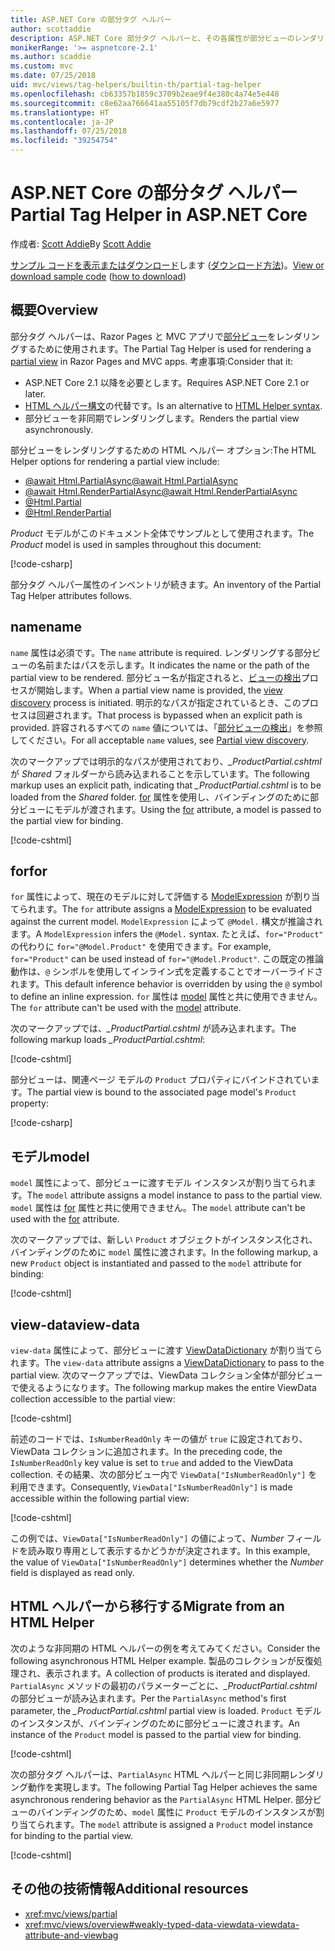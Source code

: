 ```yaml
---
title: ASP.NET Core の部分タグ ヘルパー
author: scottaddie
description: ASP.NET Core 部分タグ ヘルパーと、その各属性が部分ビューのレンダリングにおいて果たす役割について説明します。
monikerRange: '>= aspnetcore-2.1'
ms.author: scaddie
ms.custom: mvc
ms.date: 07/25/2018
uid: mvc/views/tag-helpers/builtin-th/partial-tag-helper
ms.openlocfilehash: cb63357b1859c3709b2eae9f4e380c4a74e5e448
ms.sourcegitcommit: c8e62aa766641aa55105f7db79cdf2b27a6e5977
ms.translationtype: HT
ms.contentlocale: ja-JP
ms.lasthandoff: 07/25/2018
ms.locfileid: "39254754"
---
```

# <a name="partial-tag-helper-in-aspnet-core"></a><span data-ttu-id="cd3f4-103">ASP.NET Core の部分タグ ヘルパー</span><span class="sxs-lookup"><span data-stu-id="cd3f4-103">Partial Tag Helper in ASP.NET Core</span></span>

<span data-ttu-id="cd3f4-104">作成者: [Scott Addie](https://github.com/scottaddie)</span><span class="sxs-lookup"><span data-stu-id="cd3f4-104">By [Scott Addie](https://github.com/scottaddie)</span></span>

<span data-ttu-id="cd3f4-105">[サンプル コードを表示またはダウンロード](https://github.com/aspnet/Docs/tree/master/aspnetcore/mvc/views/tag-helpers/built-in/samples)します ([ダウンロード方法](xref:tutorials/index#how-to-download-a-sample))。</span><span class="sxs-lookup"><span data-stu-id="cd3f4-105">[View or download sample code](https://github.com/aspnet/Docs/tree/master/aspnetcore/mvc/views/tag-helpers/built-in/samples) ([how to download](xref:tutorials/index#how-to-download-a-sample))</span></span>

## <a name="overview"></a><span data-ttu-id="cd3f4-106">概要</span><span class="sxs-lookup"><span data-stu-id="cd3f4-106">Overview</span></span>

<span data-ttu-id="cd3f4-107">部分タグ ヘルパーは、Razor Pages と MVC アプリで[部分ビュー](xref:mvc/views/partial)をレンダリングするために使用されます。</span><span class="sxs-lookup"><span data-stu-id="cd3f4-107">The Partial Tag Helper is used for rendering a [partial view](xref:mvc/views/partial) in Razor Pages and MVC apps.</span></span> <span data-ttu-id="cd3f4-108">考慮事項:</span><span class="sxs-lookup"><span data-stu-id="cd3f4-108">Consider that it:</span></span>

* <span data-ttu-id="cd3f4-109">ASP.NET Core 2.1 以降を必要とします。</span><span class="sxs-lookup"><span data-stu-id="cd3f4-109">Requires ASP.NET Core 2.1 or later.</span></span>
* <span data-ttu-id="cd3f4-110">[HTML ヘルパー構文](xref:mvc/views/partial#reference-a-partial-view)の代替です。</span><span class="sxs-lookup"><span data-stu-id="cd3f4-110">Is an alternative to [HTML Helper syntax](xref:mvc/views/partial#reference-a-partial-view).</span></span>
* <span data-ttu-id="cd3f4-111">部分ビューを非同期でレンダリングします。</span><span class="sxs-lookup"><span data-stu-id="cd3f4-111">Renders the partial view asynchronously.</span></span>

<span data-ttu-id="cd3f4-112">部分ビューをレンダリングするための HTML ヘルパー オプション:</span><span class="sxs-lookup"><span data-stu-id="cd3f4-112">The HTML Helper options for rendering a partial view include:</span></span>

* [<span data-ttu-id="cd3f4-113">@await Html.PartialAsync</span><span class="sxs-lookup"><span data-stu-id="cd3f4-113">@await Html.PartialAsync</span></span>](/dotnet/api/microsoft.aspnetcore.mvc.rendering.htmlhelperpartialextensions.partialasync)
* [<span data-ttu-id="cd3f4-114">@await Html.RenderPartialAsync</span><span class="sxs-lookup"><span data-stu-id="cd3f4-114">@await Html.RenderPartialAsync</span></span>](/dotnet/api/microsoft.aspnetcore.mvc.rendering.htmlhelperpartialextensions.renderpartialasync)
* [@Html.Partial](/dotnet/api/microsoft.aspnetcore.mvc.rendering.htmlhelperpartialextensions.partial)
* [@Html.RenderPartial](/dotnet/api/microsoft.aspnetcore.mvc.rendering.htmlhelperpartialextensions.renderpartial)

<span data-ttu-id="cd3f4-115">*Product* モデルがこのドキュメント全体でサンプルとして使用されます。</span><span class="sxs-lookup"><span data-stu-id="cd3f4-115">The *Product* model is used in samples throughout this document:</span></span>

[!code-csharp[](samples/TagHelpersBuiltIn/Models/Product.cs)]

<span data-ttu-id="cd3f4-116">部分タグ ヘルパー属性のインベントリが続きます。</span><span class="sxs-lookup"><span data-stu-id="cd3f4-116">An inventory of the Partial Tag Helper attributes follows.</span></span>

## <a name="name"></a><span data-ttu-id="cd3f4-117">name</span><span class="sxs-lookup"><span data-stu-id="cd3f4-117">name</span></span>

<span data-ttu-id="cd3f4-118">`name` 属性は必須です。</span><span class="sxs-lookup"><span data-stu-id="cd3f4-118">The `name` attribute is required.</span></span> <span data-ttu-id="cd3f4-119">レンダリングする部分ビューの名前またはパスを示します。</span><span class="sxs-lookup"><span data-stu-id="cd3f4-119">It indicates the name or the path of the partial view to be rendered.</span></span> <span data-ttu-id="cd3f4-120">部分ビュー名が指定されると、[ビューの検出](xref:mvc/views/overview#view-discovery)プロセスが開始します。</span><span class="sxs-lookup"><span data-stu-id="cd3f4-120">When a partial view name is provided, the [view discovery](xref:mvc/views/overview#view-discovery) process is initiated.</span></span> <span data-ttu-id="cd3f4-121">明示的なパスが指定されているとき、このプロセスは回避されます。</span><span class="sxs-lookup"><span data-stu-id="cd3f4-121">That process is bypassed when an explicit path is provided.</span></span> <span data-ttu-id="cd3f4-122">許容されるすべての `name` 値については、「[部分ビューの検出](xref:mvc/views/partial#partial-view-discovery)」を参照してください。</span><span class="sxs-lookup"><span data-stu-id="cd3f4-122">For all acceptable `name` values, see [Partial view discovery](xref:mvc/views/partial#partial-view-discovery).</span></span>

<span data-ttu-id="cd3f4-123">次のマークアップでは明示的なパスが使用されており、*_ProductPartial.cshtml* が *Shared* フォルダーから読み込まれることを示しています。</span><span class="sxs-lookup"><span data-stu-id="cd3f4-123">The following markup uses an explicit path, indicating that *_ProductPartial.cshtml* is to be loaded from the *Shared* folder.</span></span> <span data-ttu-id="cd3f4-124">[for](#for) 属性を使用し、バインディングのために部分ビューにモデルが渡されます。</span><span class="sxs-lookup"><span data-stu-id="cd3f4-124">Using the [for](#for) attribute, a model is passed to the partial view for binding.</span></span>

[!code-cshtml[](samples/TagHelpersBuiltIn/Pages/Product.cshtml?name=snippet_Name)]

## <a name="for"></a><span data-ttu-id="cd3f4-125">for</span><span class="sxs-lookup"><span data-stu-id="cd3f4-125">for</span></span>

<span data-ttu-id="cd3f4-126">`for` 属性によって、現在のモデルに対して評価する [ModelExpression](/dotnet/api/microsoft.aspnetcore.mvc.viewfeatures.modelexpression) が割り当てられます。</span><span class="sxs-lookup"><span data-stu-id="cd3f4-126">The `for` attribute assigns a [ModelExpression](/dotnet/api/microsoft.aspnetcore.mvc.viewfeatures.modelexpression) to be evaluated against the current model.</span></span> <span data-ttu-id="cd3f4-127">`ModelExpression` によって `@Model.` 構文が推論されます。</span><span class="sxs-lookup"><span data-stu-id="cd3f4-127">A `ModelExpression` infers the `@Model.` syntax.</span></span> <span data-ttu-id="cd3f4-128">たとえば、`for="Product"` の代わりに `for="@Model.Product"` を使用できます。</span><span class="sxs-lookup"><span data-stu-id="cd3f4-128">For example, `for="Product"` can be used instead of `for="@Model.Product"`.</span></span> <span data-ttu-id="cd3f4-129">この既定の推論動作は、`@` シンボルを使用してインライン式を定義することでオーバーライドされます。</span><span class="sxs-lookup"><span data-stu-id="cd3f4-129">This default inference behavior is overridden by using the `@` symbol to define an inline expression.</span></span> <span data-ttu-id="cd3f4-130">`for` 属性は [model](#model) 属性と共に使用できません。</span><span class="sxs-lookup"><span data-stu-id="cd3f4-130">The `for` attribute can't be used with the [model](#model) attribute.</span></span>

<span data-ttu-id="cd3f4-131">次のマークアップでは、*_ProductPartial.cshtml* が読み込まれます。</span><span class="sxs-lookup"><span data-stu-id="cd3f4-131">The following markup loads *_ProductPartial.cshtml*:</span></span>

[!code-cshtml[](samples/TagHelpersBuiltIn/Pages/Product.cshtml?name=snippet_For)]

<span data-ttu-id="cd3f4-132">部分ビューは、関連ページ モデルの `Product` プロパティにバインドされています。</span><span class="sxs-lookup"><span data-stu-id="cd3f4-132">The partial view is bound to the associated page model's `Product` property:</span></span>

[!code-csharp[](samples/TagHelpersBuiltIn/Pages/Product.cshtml.cs?highlight=8)]

## <a name="model"></a><span data-ttu-id="cd3f4-133">モデル</span><span class="sxs-lookup"><span data-stu-id="cd3f4-133">model</span></span>

<span data-ttu-id="cd3f4-134">`model` 属性によって、部分ビューに渡すモデル インスタンスが割り当てられます。</span><span class="sxs-lookup"><span data-stu-id="cd3f4-134">The `model` attribute assigns a model instance to pass to the partial view.</span></span> <span data-ttu-id="cd3f4-135">`model` 属性は [for](#for) 属性と共に使用できません。</span><span class="sxs-lookup"><span data-stu-id="cd3f4-135">The `model` attribute can't be used with the [for](#for) attribute.</span></span>

<span data-ttu-id="cd3f4-136">次のマークアップでは、新しい `Product` オブジェクトがインスタンス化され、バインディングのために `model` 属性に渡されます。</span><span class="sxs-lookup"><span data-stu-id="cd3f4-136">In the following markup, a new `Product` object is instantiated and passed to the `model` attribute for binding:</span></span>

[!code-cshtml[](samples/TagHelpersBuiltIn/Pages/Product.cshtml?name=snippet_Model)]

## <a name="view-data"></a><span data-ttu-id="cd3f4-137">view-data</span><span class="sxs-lookup"><span data-stu-id="cd3f4-137">view-data</span></span>

<span data-ttu-id="cd3f4-138">`view-data` 属性によって、部分ビューに渡す [ViewDataDictionary](/dotnet/api/microsoft.aspnetcore.mvc.viewfeatures.viewdatadictionary) が割り当てられます。</span><span class="sxs-lookup"><span data-stu-id="cd3f4-138">The `view-data` attribute assigns a [ViewDataDictionary](/dotnet/api/microsoft.aspnetcore.mvc.viewfeatures.viewdatadictionary) to pass to the partial view.</span></span> <span data-ttu-id="cd3f4-139">次のマークアップでは、ViewData コレクション全体が部分ビューで使えるようになります。</span><span class="sxs-lookup"><span data-stu-id="cd3f4-139">The following markup makes the entire ViewData collection accessible to the partial view:</span></span>

[!code-cshtml[](samples/TagHelpersBuiltIn/Pages/Product.cshtml?name=snippet_ViewData&highlight=5-)]

<span data-ttu-id="cd3f4-140">前述のコードでは、`IsNumberReadOnly` キーの値が `true` に設定されており、ViewData コレクションに追加されます。</span><span class="sxs-lookup"><span data-stu-id="cd3f4-140">In the preceding code, the `IsNumberReadOnly` key value is set to `true` and added to the ViewData collection.</span></span> <span data-ttu-id="cd3f4-141">その結果、次の部分ビュー内で `ViewData["IsNumberReadOnly"]` を利用できます。</span><span class="sxs-lookup"><span data-stu-id="cd3f4-141">Consequently, `ViewData["IsNumberReadOnly"]` is made accessible within the following partial view:</span></span>

[!code-cshtml[](samples/TagHelpersBuiltIn/Pages/Shared/_ProductViewDataPartial.cshtml?highlight=5)]

<span data-ttu-id="cd3f4-142">この例では、`ViewData["IsNumberReadOnly"]` の値によって、*Number* フィールドを読み取り専用として表示するかどうかが決定されます。</span><span class="sxs-lookup"><span data-stu-id="cd3f4-142">In this example, the value of `ViewData["IsNumberReadOnly"]` determines whether the *Number* field is displayed as read only.</span></span>

## <a name="migrate-from-an-html-helper"></a><span data-ttu-id="cd3f4-143">HTML ヘルパーから移行する</span><span class="sxs-lookup"><span data-stu-id="cd3f4-143">Migrate from an HTML Helper</span></span>

<span data-ttu-id="cd3f4-144">次のような非同期の HTML ヘルパーの例を考えてみてください。</span><span class="sxs-lookup"><span data-stu-id="cd3f4-144">Consider the following asynchronous HTML Helper example.</span></span> <span data-ttu-id="cd3f4-145">製品のコレクションが反復処理され、表示されます。</span><span class="sxs-lookup"><span data-stu-id="cd3f4-145">A collection of products is iterated and displayed.</span></span> <span data-ttu-id="cd3f4-146">`PartialAsync` メソッドの最初のパラメーターごとに、*_ProductPartial.cshtml* の部分ビューが読み込まれます。</span><span class="sxs-lookup"><span data-stu-id="cd3f4-146">Per the `PartialAsync` method's first parameter, the *_ProductPartial.cshtml* partial view is loaded.</span></span> <span data-ttu-id="cd3f4-147">`Product` モデルのインスタンスが、バインディングのために部分ビューに渡されます。</span><span class="sxs-lookup"><span data-stu-id="cd3f4-147">An instance of the `Product` model is passed to the partial view for binding.</span></span>

[!code-cshtml[](samples/TagHelpersBuiltIn/Pages/Products.cshtml?name=snippet_HtmlHelper&highlight=3)]

<span data-ttu-id="cd3f4-148">次の部分タグ ヘルパーは、`PartialAsync` HTML ヘルパーと同じ非同期レンダリング動作を実現します。</span><span class="sxs-lookup"><span data-stu-id="cd3f4-148">The following Partial Tag Helper achieves the same asynchronous rendering behavior as the `PartialAsync` HTML Helper.</span></span> <span data-ttu-id="cd3f4-149">部分ビューのバインディングのため、`model` 属性に `Product` モデルのインスタンスが割り当てられます。</span><span class="sxs-lookup"><span data-stu-id="cd3f4-149">The `model` attribute is assigned a `Product` model instance for binding to the partial view.</span></span>

[!code-cshtml[](samples/TagHelpersBuiltIn/Pages/Products.cshtml?name=snippet_TagHelper&highlight=3)]

## <a name="additional-resources"></a><span data-ttu-id="cd3f4-150">その他の技術情報</span><span class="sxs-lookup"><span data-stu-id="cd3f4-150">Additional resources</span></span>

* <xref:mvc/views/partial>
* <xref:mvc/views/overview#weakly-typed-data-viewdata-viewdata-attribute-and-viewbag>
